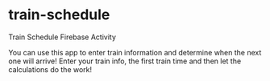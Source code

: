 # train-schedule
Train Schedule Firebase Activity

You can use this app to enter train information and determine when the next one will arrive! Enter your train info, the first train time and then let the calculations do the work!
